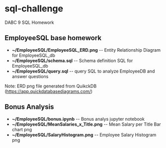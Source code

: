 # sql-challenge
DABC 9 SQL Homework

## EmployeeSQL base homework
* **~/EmployeeSQL/EmployeeSQL_ERD.png** -- Entity Relationship Diagram for EmployeeSQL_db
* **~/EmployeeSQL/schema.sql**      -- Schema definition SQL for EmployeeSQL_db
* **~/EmployeeSQL/query.sql**       --  query SQL to analyze EmployeeDB and answer questions

Note:  ERD png file generated from QuikckDB (https://app.quickdatabasediagrams.com/)

## Bonus Analysis
* **~/EmployeeSQL/bonus.ipynb**  -- Bonus analys jupyter notebook
* **~/EmployeeSQL/MeanSalaries_x_Title.png**	-- Mean Salary per Title Bar chart png
* **~/EmployeeSQL/SalaryHistogram.png**  -- Employee Salary Histogram png


